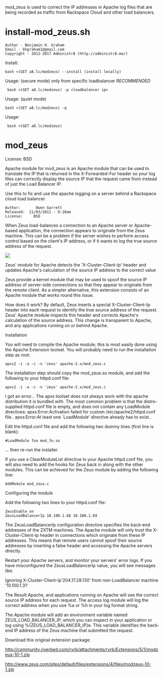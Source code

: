 mod_zeus is used to correct the IP addresses in Apache log files that are being recorded as traffic from Rackspace Cloud and other load balancers.


install-mod_zeus.sh 
===================

	Author - Benjamin H. Graham
	Email - bhgraham1@gmail.com
	Copyright - 2012-2017 Administr8 (http://administr8.me/)

Install: 

	bash <(GET a8.lc/modzeus) --install (install locally)

Usage: (secure mode) only from specific loadbalancer *RECOMMENDED*

	 bash <(GET a8.lc/modzeus) -p <loadbalancer ip>

Usage: (quiet mode)

	bash <(GET a8.lc/modzeus) -q

Usage:

	 bash <(GET a8.lc/modzeus)



mod_zeus
========

License: BSD

Apache module for mod_zeus is an Apache module that can be used to translate the IP that is returned in the X-Forwarded-For header so your log files can correctly display the source IP that the request came from instead of just the Load Balancer IP.


Use this to fix and use the apache logging on a server behind a Rackspace cloud load balancer.


    Author:       Owen Garrett
    Released:  21/03/2011 - 9:10am
    License:     BSD

 

When Zeus load-balances a connection to an Apache server or Apache-based application, the connection appears to originate from the Zeus machine. This can be a problem if the server wishes to perform access control based on the client's IP address, or if it wants to log the true source address of the request.

<img src="http://community.riverbed.com/t5/image/serverpage/image-id/352i25E6049C68F0C85D/image-size/original?v=mpbl-1&px=-1">
 
Zeus' module for Apache detects the 'X-Cluster-Client-Ip' header and updates Apache's calculation of the source IP address to the correct value

Zeus provide a kernel module that may be used to spoof the source IP address of server-side connections so that they appear to originate from the remote client.  As a simpler alternative, this extension consists of an Apache module that works round this issue.
 

How does it work?
By default, Zeus inserts a special X-Cluster-Client-Ip header into each request to identify the true source address of the request. Zeus' Apache module inspects this header and corrects Apache's calculation of the source address. This change is transparent to Apache, and any applications running on or behind Apache.

 
Installation

You will need to compile the Apache module; this is most easily done using the Apache Extension toolset.  You will probably need to run the installation step as root:

	apxs2 -i -a -c -n 'zeus' apache-2.x/mod_zeus.c

The installation step should copy the mod_zeus.so module, and add the following to your httpd.conf file:

	apxs2 -i -a -c -n 'zeus' apache-2.x/mod_zeus.c
 
I got an error...
The apxs toolset does not always work with the apache distribution it is bundled with.  The most common problem is that the distro-supplied httpd.conf file is empty, and does not contain any LoadModule directives:
    apxs:Error:Activation failed for custom /etc/apache2/httpd.conf file..
    apxs:Error:At least one `LoadModule' directive already has to exist..

Edit the httpd.conf file and add the following two dummy lines (first line is blank):

    #LoadModule foo mod_fo.so

... then re-run the installer.

If you use a ClearModuleList directive in your Apache httpd.conf file, you will also need to add the hooks for Zeus back in along with the other modules. This can be achieved for the Zeus module by adding the following line:

    AddModule mod_zeus.c

Configuring the module

Add the following two lines to your httpd.conf file:

    ZeusEnable on
    ZeusLoadBalancerIp 10.100.1.68 10.100.1.69

 The ZeusLoadBalancerIp configuration directive specifies the back-end addresses of the ZXTM machines. The Apache module will only trust the X-Cluster-Client-Ip header in connections which originate from these IP addresses. This means that remote users cannot spoof their source addresses by inserting a false header and accessing the Apache servers directly.

Restart your Apache servers, and monitor your servers' error logs. If you have misconfigured the ZeusLoadBalancerIp value, you will see messages like:

Ignoring X-Cluster-Client-Ip'204.17.28.130' from non-LoadBalancer machine '10.100.1.31'


The Result
Apache, and applications running on Apache will see the correct source IP address for each request. The access log module will log the correct address when you use %a or %h in your log format string.

The Apache module will add an environment variable named ZEUS_LOAD_BALANCER_IP, which you can inspect in your application or log using %{ZEUS_LOAD_BALANCER_IP}e. This variable identifies the back-end IP address of the Zeus machine that submitted the request.

Download this original extension package:

http://community.riverbed.com/rvrb/attachments/rvrb/Extensions/5/1/modzeus-10-1.zip

http://www.zeus.com/sites/default/files/extensions/4/files/modzeus-10-1.zip
